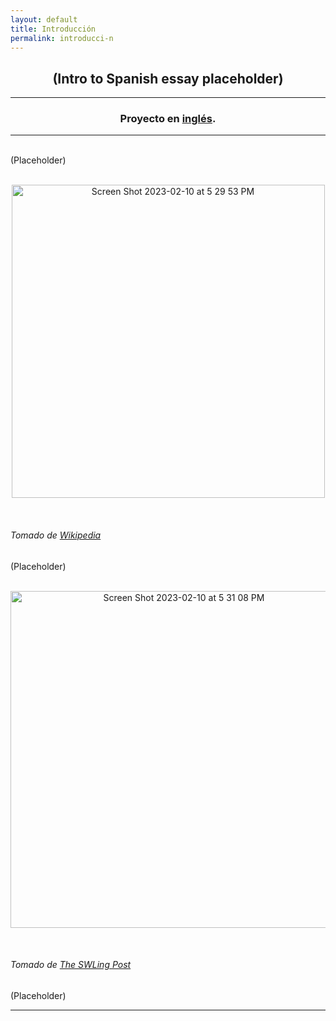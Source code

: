 ```yaml
---
layout: default
title: Introducción
permalink: introducci-n
---
```

<!-- Add an essay or interpretive material below this line,
using HTML or markdown.  Do not modify this file above this line -->
<h2><center>(Intro to Spanish essay placeholder)</center></h2>
<hr>
<h3><center>Proyecto en <a href="https://lgsump.github.io/radio-venceremos-english/introduction">inglés</a>.</center></h3>
<hr>
<br>
(Placeholder)
<br>
<br>
<p style="text-align:center;"><img width="501" alt="Screen Shot 2023-02-10 at 5 29 53 PM" src="https://user-images.githubusercontent.com/122332459/218221500-c9e85ead-dfb9-42c6-a710-eb775249ab6e.png"></p>
<br>
<h6>Tomado de <a href="https://commons.wikimedia.org/wiki/File:Flag_of_FMLN.jpg">Wikipedia</a></h6>
(Placeholder)
<br>
<br>
<p style="text-align:center;"><img width="539" alt="Screen Shot 2023-02-10 at 5 31 08 PM" src="https://user-images.githubusercontent.com/122332459/218221634-2da09cae-eada-4591-a788-b44951cc871f.png"></p>
<br>
<h6>Tomado de <a href="https://swling.com/blog/2019/06/radio-venceremos-a-salvadoran-civil-war-underground-station/">The SWLing Post</a></h6>
(Placeholder)
<br>
<hr>
